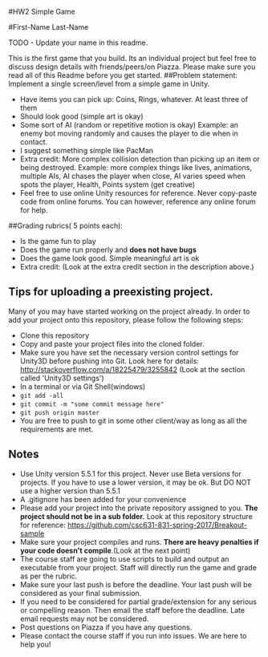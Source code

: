 #HW2 Simple Game

#First-Name Last-Name

TODO - Update your name in this readme.


This is the first game that you build. Its an individual project but feel free to discuss design details with friends/peers/on Piazza. Please make sure you read all of this Readme before you get started.
##Problem statement:
Implement a single screen/level from a simple game in Unity. 

* Have items you can pick up: Coins, Rings, whatever. At least three of them
* Should look good (simple art is okay)
* Some sort of AI (random or repetitive motion is okay) Example: an enemy bot moving randomly and causes the player to die when in contact.
* I suggest something simple like PacMan
* Extra credit: More complex collision detection than picking up an item or being destroyed. Example: more complex things like lives, animations, multiple AIs, AI chases the player when close, AI varies speed when spots the player, Health, Points system (get creative)
* Feel free to use online Unity resources for reference. Never copy-paste code from online forums. You can however, reference any online forum for help.

##Grading rubrics( 5 points each):
* Is the game fun to play
* Does the game run properly and **does not have bugs**
* Does the game look good. Simple meaningful art is ok
* Extra credit: (Look at the extra credit section in the description above.)


## Tips for uploading a preexisting project.
Many of you may have started working on the project already. In order to add your project onto this repository, please follow the following steps:

* Clone this repository
* Copy and paste your project files into the cloned folder.
* Make sure you have set the necessary version control settings for Unity3D before pushing into Git. Look here for details: http://stackoverflow.com/a/18225479/3255842 (Look at the section called 'Unity3D settings')
* In a terminal or via Git Shell(windows)
* `git add -all`
* `git commit -m "some commit message here"`
* `git push origin master`
* You are free to push to git in some other client/way as long as all the requirements are met.

## Notes
* Use Unity version 5.5.1 for this project. Never use Beta versions for projects. If you have to use a lower version, it may be ok. But DO NOT use a higher version than 5.5.1
* A .gitignore has been added for your convenience
* Please add your project into the private repository assigned to you. **The project should not be in a sub folder.** Look at this repository structure for reference: https://github.com/csc631-831-spring-2017/Breakout-sample
* Make sure your project compiles and runs. **There are heavy penalties if your code doesn't compile**.(Look at the next point)
* The course staff are going to use scripts to build and output an executable from your project. Staff will directly run the game and grade as per the rubric.
* Make sure your last push is before the deadline. Your last push will be considered as your final submission.
* If you need to be considered for partial grade/extension for any serious or compelling reason. Then email the staff before the deadline. Late email requests may not be considered.
* Post questions on Piazza if you have any questions.
* Please contact the course staff if you run into issues. We are here to help you!